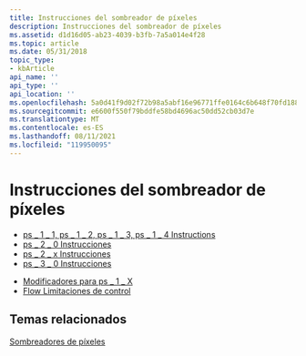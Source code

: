 ```yaml
---
title: Instrucciones del sombreador de píxeles
description: Instrucciones del sombreador de píxeles
ms.assetid: d1d16d05-ab23-4039-b3fb-7a5a014e4f28
ms.topic: article
ms.date: 05/31/2018
topic_type:
- kbArticle
api_name: ''
api_type: ''
api_location: ''
ms.openlocfilehash: 5a0d41f9d02f72b98a5abf16e96771ffe0164c6b648f70fd188767aedf91b1c2
ms.sourcegitcommit: e6600f550f79bddfe58bd4696ac50dd52cb03d7e
ms.translationtype: MT
ms.contentlocale: es-ES
ms.lasthandoff: 08/11/2021
ms.locfileid: "119950095"
---
```

# <a name="pixel-shader-instructions"></a>Instrucciones del sombreador de píxeles

-   [ps \_ 1 \_ 1, ps \_ 1 \_ 2, ps \_ 1 \_ 3, ps \_ 1 \_ 4 Instructions](dx9-graphics-reference-asm-ps-instructions-ps-1-x.md)
-   [ps \_ 2 \_ 0 Instrucciones](dx9-graphics-reference-asm-ps-instructions-ps-2-0.md)
-   [ps \_ 2 \_ x Instrucciones](dx9-graphics-reference-asm-ps-instructions-ps-2-x.md)
-   [ps \_ 3 \_ 0 Instrucciones](dx9-graphics-reference-asm-ps-instructions-ps-3-0.md)

<!-- -->

-   [Modificadores para ps \_ 1 \_ X](dx9-graphics-reference-asm-ps-instructions-modifiers-ps-1-x.md)
-   [Flow Limitaciones de control](dx9-graphics-reference-asm-ps-instructions-flow-control.md)

## <a name="related-topics"></a>Temas relacionados

<dl> <dt>

[Sombreadores de píxeles](dx9-graphics-reference-asm-ps.md)
</dt> </dl>

 

 





